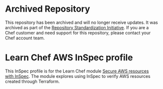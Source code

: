 # Archived Repository

This repository has been archived and will no longer receive updates. 
It was archived as part of the [Repository Standardization Initiative](https://github.com/chef-boneyard/oss-repo-standardization-2025).
If you are a Chef customer and need support for this repository, please contact your Chef account team.


# Learn Chef AWS InSpec profile

This InSpec profile is for the Learn Chef module [Secure AWS resources with InSpec](https://learn.chef.io/modules/inspec-aws-cloud/). The module explores using InSpec to verify AWS resources created through Terraform.

